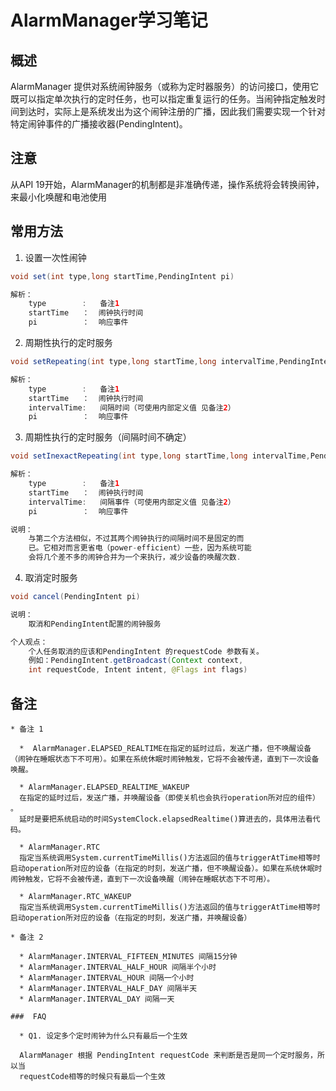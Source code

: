 # AlarmManager学习笔记
## 概述

AlarmManager 提供对系统闹钟服务（或称为定时器服务）的访问接口，使用它既可以指定单次执行的定时任务，也可以指定重复运行的任务。当闹钟指定触发时间到达时，实际上是系统发出为这个闹钟注册的广播，因此我们需要实现一个针对特定闹钟事件的广播接收器(PendingIntent)。

## 注意

从API 19开始，AlarmManager的机制都是非准确传递，操作系统将会转换闹钟，来最小化唤醒和电池使用

## 常用方法

  1. 设置一次性闹钟
  ```java
  void set(int type,long startTime,PendingIntent pi)

  解析：
      type        :   备注1
      startTime   ：  闹钟执行时间
      pi          ：  响应事件
  ```

  2. 周期性执行的定时服务

  ```java
  void setRepeating(int type,long startTime,long intervalTime,PendingIntent pi)

  解析：
      type        :   备注1
      startTime   ：  闹钟执行时间
      intervalTime:   间隔时间（可使用内部定义值 见备注2）
      pi          ：  响应事件
  ```

  3. 周期性执行的定时服务（间隔时间不确定）
  ```java
  void setInexactRepeating(int type,long startTime,long intervalTime,PendingIntent pi)

  解析：
      type        :   备注1
      startTime   ：  闹钟执行时间
      intervalTime:   间隔事件（可使用内部定义值 见备注2）
      pi          ：  响应事件

  说明：
      与第二个方法相似，不过其两个闹钟执行的间隔时间不是固定的而
      已。它相对而言更省电（power-efficient）一些，因为系统可能
      会将几个差不多的闹钟合并为一个来执行，减少设备的唤醒次数.
  ```
  4. 取消定时服务

  ```java
  void cancel(PendingIntent pi)

  说明：
      取消和PendingIntent配置的闹钟服务

  个人观点：
      个人任务取消的应该和PendingIntent 的requestCode 参数有关。
      例如：PendingIntent.getBroadcast(Context context,
      int requestCode, Intent intent, @Flags int flags)
  ```

  ## 备注
    * 备注 1

      *  AlarmManager.ELAPSED_REALTIME在指定的延时过后，发送广播，但不唤醒设备（闹钟在睡眠状态下不可用）。如果在系统休眠时闹钟触发，它将不会被传递，直到下一次设备唤醒。

      * AlarmManager.ELAPSED_REALTIME_WAKEUP
      在指定的延时过后，发送广播，并唤醒设备（即使关机也会执行operation所对应的组件） 。
      延时是要把系统启动的时间SystemClock.elapsedRealtime()算进去的，具体用法看代码。

      * AlarmManager.RTC
      指定当系统调用System.currentTimeMillis()方法返回的值与triggerAtTime相等时启动operation所对应的设备（在指定的时刻，发送广播，但不唤醒设备）。如果在系统休眠时闹钟触发，它将不会被传递，直到下一次设备唤醒（闹钟在睡眠状态下不可用）。

      * AlarmManager.RTC_WAKEUP
      指定当系统调用System.currentTimeMillis()方法返回的值与triggerAtTime相等时启动operation所对应的设备（在指定的时刻，发送广播，并唤醒设备）

    * 备注 2

      * AlarmManager.INTERVAL_FIFTEEN_MINUTES 间隔15分钟
      * AlarmManager.INTERVAL_HALF_HOUR 间隔半个小时
      * AlarmManager.INTERVAL_HOUR 间隔一个小时
      * AlarmManager.INTERVAL_HALF_DAY 间隔半天
      * AlarmManager.INTERVAL_DAY 间隔一天

    ###  FAQ

      * Q1. 设定多个定时闹钟为什么只有最后一个生效

      AlarmManager 根据 PendingIntent requestCode 来判断是否是同一个定时服务，所以当
      requestCode相等的时候只有最后一个生效
